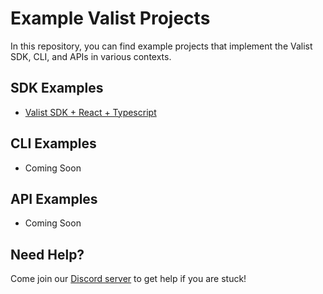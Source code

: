 # Example Valist Projects

In this repository, you can find example projects that implement the Valist SDK, CLI, and APIs in various contexts.

## SDK Examples

* [Valist SDK + React + Typescript](valist-sdk-react-typescript/README.md)

## CLI Examples

* Coming Soon

## API Examples

* Coming Soon

## Need Help?

Come join our [Discord server](https://valist.io/discord) to get help if you are stuck!
